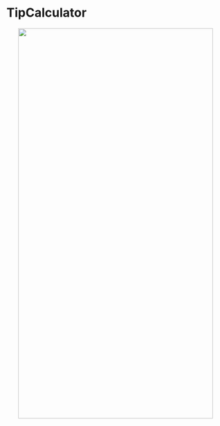 # TipCalculator

<p align="center">
  <img width="450" height="900" src="https://user-images.githubusercontent.com/41933169/153799850-17985970-88ed-41bd-8a63-fab2ec703a79.png">
</p>
